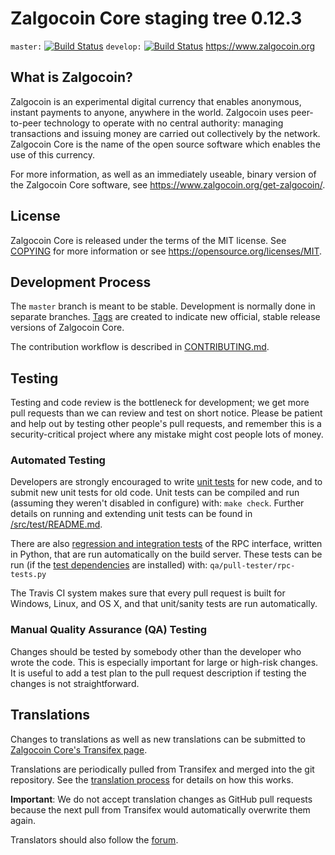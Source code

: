 Zalgocoin Core staging tree 0.12.3
===============================
`master:` [![Build Status](https://travis-ci.org/enricobotassa/zalgocoin.svg?branch=master)](https://travis-ci.org/enricobotassa/zalgocoin) `develop:` [![Build Status](https://travis-ci.org/enricobotassa/zalgocoin.svg?branch=develop)](https://travis-ci.org/enricobotassa/zalgocoin/branches)
https://www.zalgocoin.org


What is Zalgocoin?
----------------

Zalgocoin is an experimental digital currency that enables anonymous, instant
payments to anyone, anywhere in the world. Zalgocoin uses peer-to-peer technology
to operate with no central authority: managing transactions and issuing money
are carried out collectively by the network. Zalgocoin Core is the name of the open
source software which enables the use of this currency.

For more information, as well as an immediately useable, binary version of
the Zalgocoin Core software, see https://www.zalgocoin.org/get-zalgocoin/.


License
-------

Zalgocoin Core is released under the terms of the MIT license. See [COPYING](COPYING) for more
information or see https://opensource.org/licenses/MIT.

Development Process
-------------------

The `master` branch is meant to be stable. Development is normally done in separate branches.
[Tags](https://github.com/EnricoBotassa/zalgocoin/tags) are created to indicate new official,
stable release versions of Zalgocoin Core.

The contribution workflow is described in [CONTRIBUTING.md](CONTRIBUTING.md).

Testing
-------

Testing and code review is the bottleneck for development; we get more pull
requests than we can review and test on short notice. Please be patient and help out by testing
other people's pull requests, and remember this is a security-critical project where any mistake might cost people
lots of money.

### Automated Testing

Developers are strongly encouraged to write [unit tests](src/test/README.md) for new code, and to
submit new unit tests for old code. Unit tests can be compiled and run
(assuming they weren't disabled in configure) with: `make check`. Further details on running
and extending unit tests can be found in [/src/test/README.md](/src/test/README.md).

There are also [regression and integration tests](/qa) of the RPC interface, written
in Python, that are run automatically on the build server.
These tests can be run (if the [test dependencies](/qa) are installed) with: `qa/pull-tester/rpc-tests.py`

The Travis CI system makes sure that every pull request is built for Windows, Linux, and OS X, and that unit/sanity tests are run automatically.

### Manual Quality Assurance (QA) Testing

Changes should be tested by somebody other than the developer who wrote the
code. This is especially important for large or high-risk changes. It is useful
to add a test plan to the pull request description if testing the changes is
not straightforward.

Translations
------------

Changes to translations as well as new translations can be submitted to
[Zalgocoin Core's Transifex page](https://www.transifex.com/projects/p/zalgocoin/).

Translations are periodically pulled from Transifex and merged into the git repository. See the
[translation process](doc/translation_process.md) for details on how this works.

**Important**: We do not accept translation changes as GitHub pull requests because the next
pull from Transifex would automatically overwrite them again.

Translators should also follow the [forum](https://www.zalgocoin.org/forum/topic/zalgocoin-worldwide-collaboration.88/).
